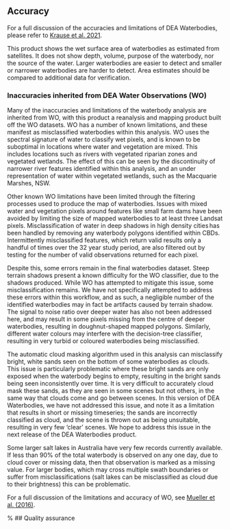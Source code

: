 ## Accuracy

For a full discussion of the accuracies and limitations of DEA Waterbodies, please refer to [Krause et al. 2021](https://doi.org/10.3390/rs13081437). 

This product shows the wet surface area of waterbodies as estimated from satellites. It does not show depth, volume, purpose of the waterbody, nor the source of the water. Larger waterbodies are easier to detect and smaller or narrower waterbodies are harder to detect. Area estimates should be compared to additional data for verification.  

### Inaccuracies inherited from DEA Water Observations (WO)

Many of the inaccuracies and limitations of the waterbody analysis are inherited from WO, with this product a reanalysis and mapping product built off the WO datasets. WO has a number of known limitations, and these manifest as misclassified waterbodies within this analysis. WO uses the spectral signature of water to classify wet pixels, and is known to be suboptimal in locations where water and vegetation are mixed. This includes locations such as rivers with vegetated riparian zones and vegetated wetlands. The effect of this can be seen by the discontinuity of narrower river features identified within this analysis, and an under representation of water within vegetated wetlands, such as the Macquarie Marshes, NSW.

Other known WO limitations have been limited through the filtering processes used to produce the map of waterbodies. Issues with mixed water and vegetation pixels around features like small farm dams have been avoided by limiting the size of mapped waterbodies to at least three Landsat pixels. Misclassification of water in deep shadows in high density cities has been handled by removing any waterbody polygons identified within CBDs. Intermittently misclassified features, which return valid results only a handful of times over the 32 year study period, are also filtered out by testing for the number of valid observations returned for each pixel.

Despite this, some errors remain in the final waterbodies dataset. Steep terrain shadows present a known difficulty for the WO classifier, due to the shadows produced. While WO has attempted to mitigate this issue, some misclassification remains. We have not specifically attempted to address these errors within this workflow, and as such, a negligible number of the identified waterbodies may in fact be artifacts caused by terrain shadow. The signal to noise ratio over deeper water has also not been addressed here, and may result in some pixels missing from the centre of deeper waterbodies, resulting in doughnut-shaped mapped polygons. Similarly, different water colours may interfere with the decision-tree classifier, resulting in very turbid or coloured waterbodies being misclassified.

The automatic cloud masking algorithm used in this analysis can misclassify bright, white sands seen on the bottom of some waterbodies as clouds. This issue is particularly problematic where these bright sands are only exposed when the waterbody begins to empty, resulting in the bright sands being seen inconsistently over time. It is very difficult to accurately cloud mask these sands, as they are seen in some scenes but not others, in the same way that clouds come and go between scenes. In this version of DEA Waterbodies, we have not addressed this issue, and note it as a limitation that results in short or missing timeseries; the sands are incorrectly classified as cloud, and the scene is thrown out as being unsuitable, resulting in very few ‘clear’ scenes. We hope to address this issue in the next release of the DEA Waterbodies product.

Some larger salt lakes in Australia have very few records currently available. If less than 90% of the total waterbody is observed on any one day, due to cloud cover or missing data, then that observation is marked as a missing value. For larger bodies, which may cross multiple swath boundaries or suffer from misclassifications (salt lakes can be misclassified as cloud due to their brightness) this can be problematic. 

For a full discussion of the limitations and accuracy of WO, see [Mueller et al. (2016)](https://doi.org/10.1016/j.rse.2015.11.003).

% ## Quality assurance

